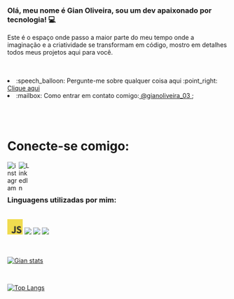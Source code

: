 ### Olá, meu nome é Gian Oliveira, sou um dev apaixonado por tecnologia! :computer:

Este é o espaço onde passo a maior parte do meu tempo onde a imaginação e a criatividade se transformam em código, mostro em detalhes todos meus projetos aqui para você.

<br>
<br>

<lu>
  <li>:speech_balloon: Pergunte-me sobre qualquer coisa aqui :point_right: <a href="www.linkedin.com/in/gian-oliveira03">Clique aqui</a></li>
  <li>:mailbox: Como entrar em contato comigo:<a href="https://www.instagram.com/gian_oliveira03?igshid=OGQ5ZDc2ODk2ZA%3D%3D&utm_source=qr"> @gianoliveira_03 </a> ;</li>
</lu>

<br>
<br><br>

<h1>Conecte-se comigo: </h1>
 <a href="https://www.instagram.com/gian_oliveira03?igshid=OGQ5ZDc2ODk2ZA%3D%3D&utm_source=qr"">
  <img align="left" width="26px" src="https://camo.githubusercontent.com/77812356a8482a8660b760474ebb0f2fbf1026aa8a68121a45a31a5602c710fb/68747470733a2f2f63646e2e6a7364656c6976722e6e65742f6e706d2f73696d706c652d69636f6e734076332f69636f6e732f696e7374616772616d2e737667" alt="instagram" >
 </a>
<a href="www.linkedin.com/in/gian-oliveira03">
  <img align="left" alt="LinkedIn" width="26px" src="https://cdn.jsdelivr.net/npm/simple-icons@v3/icons/linkedin.svg" />
</a>

<br />
<br />

<h3 align="left">
   <br />
  Linguagens utilizadas por mim:
</h3>

<br />

<div>
  <img height="35" display="inline-block" margin-right="30px" src="https://raw.githubusercontent.com/github/explore/80688e429a7d4ef2fca1e82350fe8e3517d3494d/topics/javascript/javascript.png">
  <img height="35" src="https://cdn4.iconfinder.com/data/icons/social-media-logos-6/512/121-css3-512.png">
  <img height="35" src="https://cdn.iconscout.com/icon/free/png-256/free-html-5-1-1175208.png">
  <img height="35" src="https://avatars.githubusercontent.com/u/18133?s=280&v=4">
</div>

</br>
</br>

[![Gian stats](https://github-readme-stats.vercel.app/api?username=gianoliveira03)](https://github.com/anuraghazra/github-readme-stats)

</br>

[![Top Langs](https://github-readme-stats.vercel.app/api/top-langs/?username=gianoliveira03&layout=compact&show_icons=true&theme=buefy)](https://github.com/rodolfomori/github-readme-stats)



